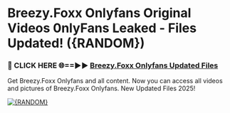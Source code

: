 # Breezy.Foxx Onlyfans Original Videos 0nlyFans Leaked - Files Updated! ({RANDOM})

<h3>🔴 CLICK HERE 🌐==►► <a href="https://betterlinks.top/A2PfLJ" rel="nofollow">Breezy.Foxx Onlyfans Updated Files</a></h3>

Get Breezy.Foxx Onlyfans and all content. Now you can access all videos and pictures of Breezy.Foxx Onlyfans. New Updated Files 2025!

[![{RANDOM}](https://i.imgur.com/ppqm5kG.gif)](https://betterlinks.top/A2PfLJ)